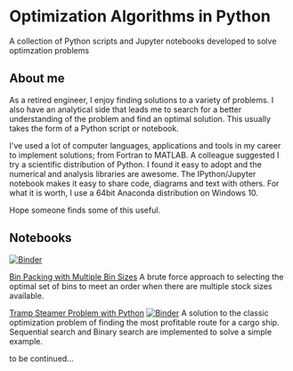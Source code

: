 # Optimization Algorithms in Python
A collection of Python scripts and Jupyter notebooks developed to solve optimzation problems

## About me
As a retired engineer, I enjoy finding solutions to a variety of problems. I also have an analytical side that leads me to search for a better understanding of the problem and find an optimal solution.   This usually takes the form of a Python script or notebook.

I've used a lot of computer languages, applications and tools in my career to implement solutions; from Fortran to MATLAB. A  colleague suggested I try a scientific distribution of Python.  I found it easy to adopt and the numerical and analysis libraries are awesome. The IPython/Jupyter notebook makes it easy to share code, diagrams and text with others.  For what it is worth, I use a 64bit Anaconda distribution on Windows 10.    

Hope someone finds some of this useful.

## Notebooks
[![Binder](https://mybinder.org/badge_logo.svg)](https://mybinder.org/v2/gh/AldoMaine/Solutions/HEAD)

[Bin Packing with Multiple Bin Sizes](notebooks/Bin_Packing_Multiple_Bin_Sizes.ipynb)
    A brute force approach to selecting the optimal set of bins to meet an order when there are multiple stock sizes available. 
    
[Tramp Steamer Problem with Python](notebooks/Tramp_Steamer.ipynb) [![Binder](https://mybinder.org/badge_logo.svg)](https://mybinder.org/v2/gh/AldoMaine/Solutions/HEAD?labpath=%2Fnotebooks%2FTramp_Steamer.ipynb)
    A solution to the classic optimization problem of finding the most profitable route for a cargo ship. Sequential search and Binary search are implemented to solve a simple example.

to be continued...	
